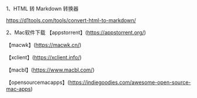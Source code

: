 1、HTML 转 Markdown 转换器

https://d1tools.com/tools/convert-html-to-markdown/

2、Mac软件下载
【appstorrent】(https://appstorrent.org/)

【macwk】(https://macwk.cn/)

【xclient】(https://xclient.info/)

【macbl】(https://www.macbl.com/)

【opensourcemacapps】(https://indiegoodies.com/awesome-open-source-mac-apps)